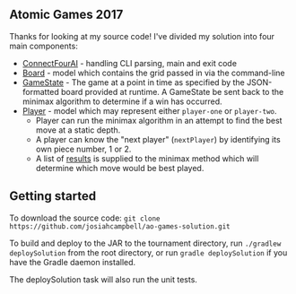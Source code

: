 ## Atomic Games 2017

Thanks for looking at my source code! I've divided my solution into
four main components:
* [ConnectFourAI] - handling CLI parsing, main and exit code
* [Board] - model which contains the grid passed in via the command-line
* [GameState] - The game at a point in time as specified by the JSON-formatted board provided at runtime. A GameState be sent back to the minimax algorithm to determine if a win has occurred.
* [Player] - model which may represent either `player-one` or `player-two`.
    * Player can run the minimax algorithm in an attempt to find the best move at a static depth.
    * A player can know the "next player" (`nextPlayer`) by identifying
    its own piece number, 1 or 2.
    * A list of [results] is supplied to the minimax method which will determine which move would be best played.

## Getting started
To download the source code:
`git clone https://github.com/josiahcampbell/ao-games-solution.git`

To build and deploy to the JAR to the tournament directory, run `./gradlew deploySolution` from the root directory, or run `gradle deploySolution` if you have the Gradle daemon installed.

The deploySolution task will also run the unit tests.

[Board]: https://github.com/josiahcampbell/ao-games-solution/blob/master/solution/src/main/java/edu/gvsu/cis/campbjos/connectfour/model/Board.java
[results]: https://github.com/josiahcampbell/ao-games-solution/blob/master/solution/src/main/java/edu/gvsu/cis/campbjos/connectfour/model/Result.java
[gamestate]: https://github.com/josiahcampbell/ao-games-solution/blob/master/solution/src/main/java/edu/gvsu/cis/campbjos/connectfour/model/GameState.java
[Player]: https://github.com/josiahcampbell/ao-games-solution/blob/master/solution/src/main/java/edu/gvsu/cis/campbjos/connectfour/model/Player.java
[ConnectFourAI]: https://github.com/josiahcampbell/ao-games-solution/blob/master/solution/src/main/java/edu/gvsu/cis/campbjos/connectfour/ConnectFourAI.java
